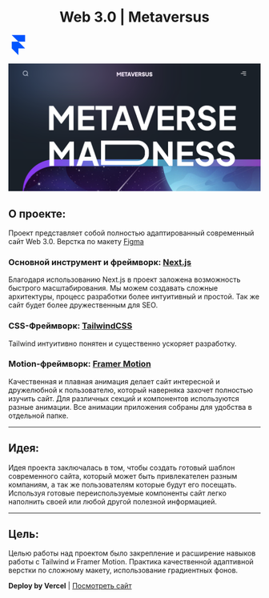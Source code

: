 
<h1 align='center'>Web 3.0 | Metaversus</h1>

<svg width="40" height="40" fill="#0055ff" role="img" viewBox="0 0 24 24" xmlns="http://www.w3.org/2000/svg"><path d="M4 0h16v8h-8zM4 8h8l8 8H4zM4 16h8v8z"/></svg>



<img src='readme_screen.png'/>

## О проекте:

Проект представляет собой полностью адаптированный современный сайт Web 3.0. Верстка по макету [Figma](https://www.figma.com/file/EyzNoOFak1Nb1bBx9ZKI7E/Modern-UI%2FUX-Framer-Motion?type=design&node-id=1-4&t=8xY6sa1TEi9RjC5r-0)
### Основной инструмент и фреймворк: [Next.js](https://nextjs.org/)
Благодаря использованию Next.js в проект заложена возможность быстрого масштабирования. Мы можем создавать сложные архитектуры, процесс разработки более интуитивный и простой. Так же сайт будет более дружественным для SEO.

### CSS-Фреймворк: [TailwindCSS](https://tailwindcss.com/)
Tailwind интуитивно понятен и существенно ускоряет разработку.
### Motion-фреймворк: [Framer Motion](https://www.framer.com/motion/)
Качественная и плавная анимация делает сайт интересной и дружелюбной к пользователю, который наверняка захочет полностью изучить сайт. Для различных секций и компонентов используются разные анимации. Все анимации приложения собраны для удобства в отдельной папке.
___

## Идея: 

Идея проекта заключалась в том, чтобы создать готовый шаблон современного сайта, который может быть привлекателен разным компаниям, а так же пользователям которые будут его посещать. Используя готовые переиспользуемые компоненты сайт легко наполнить своей или любой другой полезной информацией.
___

## Цель:

Целью работы над проектом было закрепление и расширение навыков работы с Tailwind и Framer Motion. Практика качественной адаптивной верстки по сложному макету, использование градиентных фонов.

**Deploy by Vercel** |
[Посмотреть сайт](https://metaversus-green-seven.vercel.app/)

